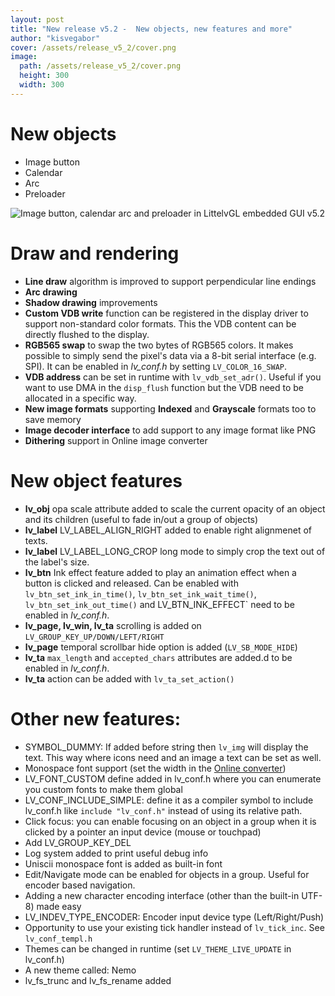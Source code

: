```yaml
---
layout: post
title: "New release v5.2 -  New objects, new features and more"
author: "kisvegabor"
cover: /assets/release_v5_2/cover.png
image:
  path: /assets/release_v5_2/cover.png
  height: 300
  width: 300
---
```


# New objects
- Image button
- Calendar
- Arc
- Preloader

![Image button, calendar arc and preloader in LittelvGL embedded GUI v5.2](https://user-images.githubusercontent.com/7599318/45851820-0fc4a380-bd3d-11e8-8dab-c7d98b12879e.png)

# Draw and rendering
- **Line draw** algorithm is improved to support perpendicular line endings
- **Arc drawing**
- **Shadow drawing** improvements
- **Custom VDB write** function can be registered in the display driver to support non-standard color formats. This the VDB content can be directly flushed to the display. 
- **RGB565 swap** to swap the two bytes of RGB565 colors. It makes possible to simply send the pixel's data via a 8-bit serial interface (e.g. SPI). It can be enabled in *lv_conf.h* by setting `LV_COLOR_16_SWAP`.
- **VDB address** can be set in runtime with `lv_vdb_set_adr()`. Useful if you want to use DMA in the `disp_flush` function but the VDB need to be allocated in a specific way.
- **New image formats** supporting **Indexed** and **Grayscale** formats too to save memory
- **Image decoder interface** to add support to any image format like PNG
- **Dithering** support in Online image converter

# New object features
- **lv_obj** opa scale attribute added to scale the current opacity of an object and its children (useful to fade in/out a group of objects) 
- **lv_label** LV_LABEL_ALIGN_RIGHT added to enable right alignmenet of texts.
- **lv_label** LV_LABEL_LONG_CROP long mode to simply crop the text out of the label's size. 
- **lv_btn** Ink effect feature added to play an animation effect when a button is clicked and released. Can be enabled with `lv_btn_set_ink_in_time()`, `lv_btn_set_ink_wait_time()`, `lv_btn_set_ink_out_time()` and LV_BTN_INK_EFFECT` need to be enabled in *lv_conf.h*.
- **lv_page, lv_win, lv_ta** scrolling is added on `LV_GROUP_KEY_UP/DOWN/LEFT/RIGHT`
- **lv_page** temporal scrollbar hide option is added (`LV_SB_MODE_HIDE`)
- **lv_ta** `max_length` and `accepted_chars` attributes are added.d to be enabled in *lv_conf.h*.
- **lv_ta** action can be added with `lv_ta_set_action()`

# Other new features:
- SYMBOL_DUMMY: If added before string then `lv_img` will display the text. This way where icons need and an image a text can be set as well.
- Monospace font support (set the width in the [Online converter](https://littlevgl.com/ttf-font-to-c-array))
- LV_FONT_CUSTOM define added in lv_conf.h where you can enumerate you custom fonts to make them global
- LV_CONF_INCLUDE_SIMPLE: define it as a compiler symbol to include lv_conf.h like `include "lv_conf.h"` instead of using its relative path.
- Click focus: you can enable focusing on an object in a group when it is clicked by a pointer an input device (mouse or touchpad)
- Add LV_GROUP_KEY_DEL
- Log system added to print useful debug info
- Uniscii monospace font is added as built-in font
- Edit/Navigate mode can be enabled for objects in a group. Useful for encoder based navigation.
- Adding a new character encoding interface (other than the built-in UTF-8) made easy
- LV_INDEV_TYPE_ENCODER: Encoder input device type (Left/Right/Push)
- Opportunity to use your existing tick handler instead of `lv_tick_inc`. See `lv_conf_templ.h`
- Themes can be changed in runtime (set `LV_THEME_LIVE_UPDATE` in lv_conf.h)
- A new theme called: Nemo
- lv_fs_trunc and lv_fs_rename added



